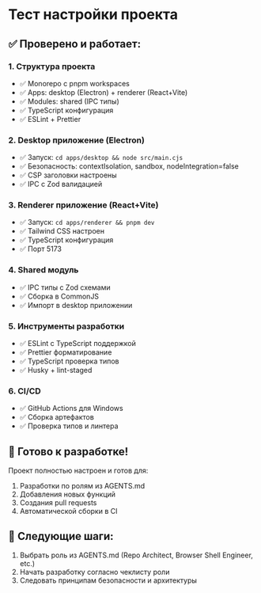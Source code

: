 # Тест настройки проекта

## ✅ Проверено и работает:

### 1. Структура проекта

- ✅ Monorepo с pnpm workspaces
- ✅ Apps: desktop (Electron) + renderer (React+Vite)
- ✅ Modules: shared (IPC типы)
- ✅ TypeScript конфигурация
- ✅ ESLint + Prettier

### 2. Desktop приложение (Electron)

- ✅ Запуск: `cd apps/desktop && node src/main.cjs`
- ✅ Безопасность: contextIsolation, sandbox, nodeIntegration=false
- ✅ CSP заголовки настроены
- ✅ IPC с Zod валидацией

### 3. Renderer приложение (React+Vite)

- ✅ Запуск: `cd apps/renderer && pnpm dev`
- ✅ Tailwind CSS настроен
- ✅ TypeScript конфигурация
- ✅ Порт 5173

### 4. Shared модуль

- ✅ IPC типы с Zod схемами
- ✅ Сборка в CommonJS
- ✅ Импорт в desktop приложении

### 5. Инструменты разработки

- ✅ ESLint с TypeScript поддержкой
- ✅ Prettier форматирование
- ✅ TypeScript проверка типов
- ✅ Husky + lint-staged

### 6. CI/CD

- ✅ GitHub Actions для Windows
- ✅ Сборка артефактов
- ✅ Проверка типов и линтера

## 🚀 Готово к разработке!

Проект полностью настроен и готов для:

1. Разработки по ролям из AGENTS.md
2. Добавления новых функций
3. Создания pull requests
4. Автоматической сборки в CI

## 📝 Следующие шаги:

1. Выбрать роль из AGENTS.md (Repo Architect, Browser Shell Engineer, etc.)
2. Начать разработку согласно чеклисту роли
3. Следовать принципам безопасности и архитектуры
